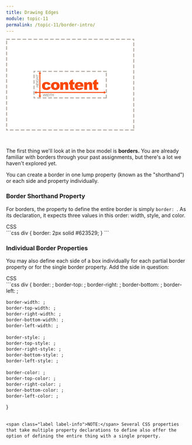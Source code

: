 ```yaml
---
title: Drawing Edges
module: topic-11
permalink: /topic-11/border-intro/
---
```


<div class="divider-heading"></div>

<img src="../img/box-model-border.gif" alt="borders being drawn" style="width: 350px; margin: 0 auto 30px;" />

The first thing we'll look at in the box model is **borders.** You are already familiar with borders through your past assignments, but there's a lot we haven't explored yet.

You can create a border in one lump property (known as the "shorthand") or each side and property individually.

### Border Shorthand Property

For borders, the property to define the entire border is simply `border: `. As its declaration, it expects three values in this order: width, style, and color.

<div class="code-heading">
  <span class="css">CSS</span>
</div>
```css
div {
    border: 2px solid #623529;
}
```

### Individual Border Properties

You may also define each side of a box individually for each partial border property or for the single border property. Add the side in question:

<div class="code-heading">
  <span class="css">CSS</span>
</div>
```css
div {
    border: ;
    border-top: ;
    border-right: ;
    border-bottom: ;
    border-left: ;

    border-width: ;
    border-top-width: ;
    border-right-width: ;
    border-bottom-width: ;
    border-left-width: ;

    border-style: ;
    border-top-style: ;
    border-right-style: ;
    border-bottom-style: ;
    border-left-style: ;

    border-color: ;
    border-top-color: ;
    border-right-color: ;
    border-bottom-color: ;
    border-left-color: ;
}
```

<span class="label label-info">NOTE:</span> Several CSS properties that take multiple property declarations to define also offer the option of defining the entire thing with a single property.
